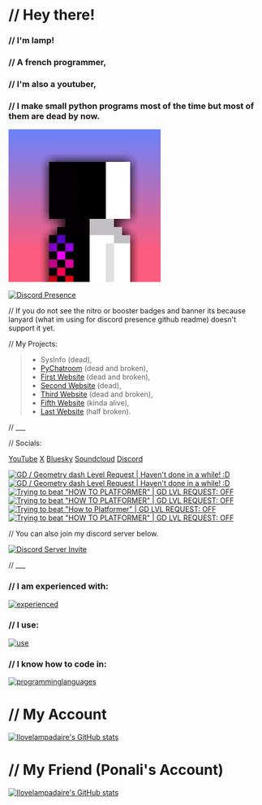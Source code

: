 # // Hey there!

### // I'm lamp!

### // A french programmer,

### //  I'm also a youtuber,

### // I make small python programs most of the time but most of them are dead by now.

[![Lamp's PFP](pfp.png)](https://linktr.ee/ilovelampadaireyt)

[![Discord Presence](https://lanyard.cnrad.dev/api/1056952213056004118)](https://discord.com/users/1056952213056004118)

// If you do not see the nitro or booster badges and banner its because lanyard (what im using for discord presence github readme) doesn't support it yet.

// My Projects:

> - SysInfo (dead),
> - [PyChatroom](https://github.com/ilovelampadaire/PY-Chatroom) (dead and broken),
> - [First Website](https://ilovelampadaire.com) (dead and broken),
> - [Second Website](https://lampsprojects.net) (dead),
> - [Third Website](https://lampsss.online) (dead and broken),
> - [Fifth Website](https://lamps-dev.dev) (kinda alive),
> - [Last Website](https://lamps.lol) (half broken).

// ___

// Socials:

[YouTube](https://youtube.com/@ilovelampadaire)
[X](https://x.com/lampytofficial)
[Bluesky](https://bsky.app/profile/ilovelampadaire.bsky.social)
[Soundcloud](https://soundcloud.com/ilove-lampadaire)
[Discord](<https://discord.com/users/1056952213056004118>)

<!-- BEGIN YOUTUBE-CARDS -->
[![GD / Geometry dash Level Request | Haven't done in a while! :D](https://ytcards.demolab.com/?id=MaqkDSPhiEs&title=GD+%2F+Geometry+dash+Level+Request+%7C+Haven%27t+done+in+a+while%21+%3AD&lang=en&timestamp=1755247453&background_color=%230d1117&title_color=%23ffffff&stats_color=%23dedede&max_title_lines=1&width=250&border_radius=5 "GD / Geometry dash Level Request | Haven't done in a while! :D")](https://www.youtube.com/watch?v=MaqkDSPhiEs)
[![GD / Geometry dash Level Request | Haven't done in a while! :D](https://ytcards.demolab.com/?id=U03kQZTql-Q&title=GD+%2F+Geometry+dash+Level+Request+%7C+Haven%27t+done+in+a+while%21+%3AD&lang=en&timestamp=1755247510&background_color=%230d1117&title_color=%23ffffff&stats_color=%23dedede&max_title_lines=1&width=250&border_radius=5 "GD / Geometry dash Level Request | Haven't done in a while! :D")](https://www.youtube.com/watch?v=U03kQZTql-Q)
[![Trying to beat "HOW TO PLATFORMER" | GD LVL REQUEST: OFF](https://ytcards.demolab.com/?id=FjGRux2NT-0&title=Trying+to+beat+%22HOW+TO+PLATFORMER%22+%7C+GD+LVL+REQUEST%3A+OFF&lang=en&timestamp=1740264551&background_color=%230d1117&title_color=%23ffffff&stats_color=%23dedede&max_title_lines=1&width=250&border_radius=5 "Trying to beat \"HOW TO PLATFORMER\" | GD LVL REQUEST: OFF")](https://www.youtube.com/watch?v=FjGRux2NT-0)
[![Trying to beat "HOW TO PLATFORMER" | GD LVL REQUEST: OFF](https://ytcards.demolab.com/?id=6UHW-aTLslM&title=Trying+to+beat+%22HOW+TO+PLATFORMER%22+%7C+GD+LVL+REQUEST%3A+OFF&lang=en&timestamp=1740159509&background_color=%230d1117&title_color=%23ffffff&stats_color=%23dedede&max_title_lines=1&width=250&border_radius=5 "Trying to beat \"HOW TO PLATFORMER\" | GD LVL REQUEST: OFF")](https://www.youtube.com/watch?v=6UHW-aTLslM)
[![Trying to beat "How to Platformer" | GD LVL REQUEST: OFF](https://ytcards.demolab.com/?id=MS7BbrBBrt0&title=Trying+to+beat+%22How+to+Platformer%22+%7C+GD+LVL+REQUEST%3A+OFF&lang=en&timestamp=1739998720&background_color=%230d1117&title_color=%23ffffff&stats_color=%23dedede&max_title_lines=1&width=250&border_radius=5 "Trying to beat \"How to Platformer\" | GD LVL REQUEST: OFF")](https://www.youtube.com/watch?v=MS7BbrBBrt0)
[![Trying to beat "HOW TO PLATFORMER" | GD LVL REQUEST: OFF](https://ytcards.demolab.com/?id=xtfYF0djm94&title=Trying+to+beat+%22HOW+TO+PLATFORMER%22+%7C+GD+LVL+REQUEST%3A+OFF&lang=en&timestamp=1739998422&background_color=%230d1117&title_color=%23ffffff&stats_color=%23dedede&max_title_lines=1&width=250&border_radius=5 "Trying to beat \"HOW TO PLATFORMER\" | GD LVL REQUEST: OFF")](https://www.youtube.com/watch?v=xtfYF0djm94)
<!-- END YOUTUBE-CARDS -->


// You can also join my discord server below.


[![Discord Server Invite](https://invite.casperiv.dev?inviteCode=y5aE6Wnuns)](https://discord.gg/y5aE6Wnuns)

// ___
### // I am experienced with:

[![experienced](https://skillicons.dev/icons?i=github,gitlab,vscode,git,godot,raspberrypi,netlify,obsidian,qt,webstorm)](https://skillicons.dev)

### // I use:

[![use](https://skillicons.dev/icons?i=ubuntu,windows,arch,mint)](https://skillicons.dev)

### // I know how to code in:

[![programminglanguages](https://skillicons.dev/icons?i=html,css,js,svelte,python,cs,java,lua)](https://skillicons.dev)

# // My Account
[![Ilovelampadaire's GitHub stats](https://github-readme-stats.vercel.app/api?username=lamps-dev)](https://github.com/anuraghazra/github-readme-stats)

# // My Friend (Ponali's Account)
[![Ilovelampadaire's GitHub stats](https://github-readme-stats.vercel.app/api?username=ponali)](https://github.com/anuraghazra/github-readme-stats)
